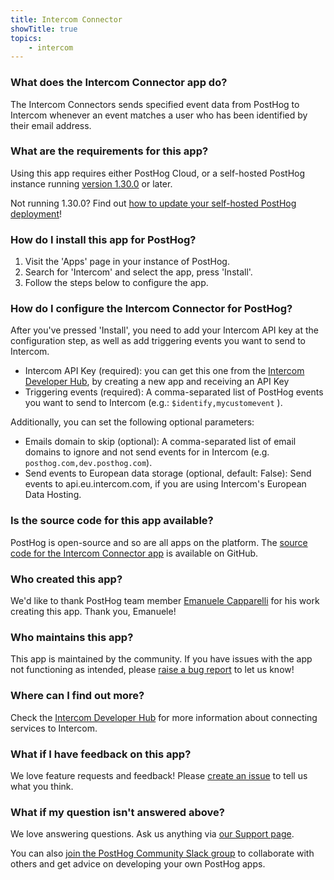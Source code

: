 ```yaml
---
title: Intercom Connector
showTitle: true
topics:
    - intercom
---
```


### What does the Intercom Connector app do?

The Intercom Connectors sends specified event data from PostHog to Intercom whenever an event matches a user who has been identified by their email address.

### What are the requirements for this app?

Using this app requires either PostHog Cloud, or a self-hosted PostHog instance running [version 1.30.0](https://posthog.com/blog/the-posthog-array-1-30-0) or later.

Not running 1.30.0? Find out [how to update your self-hosted PostHog deployment](https://posthog.com/docs/self-host/configure/upgrading-posthog)!

### How do I install this app for PostHog?

1. Visit the 'Apps' page in your instance of PostHog.
2. Search for 'Intercom' and select the app, press 'Install'.
3. Follow the steps below to configure the app.

### How do I configure the Intercom Connector for PostHog?

After you've pressed 'Install', you need to add your Intercom API key at the configuration step, as well as add triggering events you want to send to Intercom.

-   Intercom API Key (required): you can get this one from the [Intercom Developer Hub](https://developers.intercom.com/building-apps/), by creating a new app and receiving an API Key
-   Triggering events (required): A comma-separated list of PostHog events you want to send to Intercom (e.g.: `$identify,mycustomevent` ).

Additionally, you can set the following optional parameters:

-   Emails domain to skip (optional): A comma-separated list of email domains to ignore and not send events for in Intercom (e.g. `posthog.com,dev.posthog.com`).
-   Send events to European data storage (optional, default: False): Send events to api.eu.intercom.com, if you are using Intercom's European Data Hosting.

### Is the source code for this app available?

PostHog is open-source and so are all apps on the platform. The [source code for the Intercom Connector app](https://github.com/posthog/posthog-intercom-plugin) is available on GitHub.

### Who created this app?

We'd like to thank PostHog team member [Emanuele Capparelli](https://github.com/kappa90) for his work creating this app. Thank you, Emanuele!

### Who maintains this app?

This app is maintained by the community. If you have issues with the app not functioning as intended, please [raise a bug report](https://github.com/posthog/posthog-intercom-plugin) to let us know!

### Where can I find out more?

Check the [Intercom Developer Hub](https://developers.intercom.com/building-apps/) for more information about connecting services to Intercom.

### What if I have feedback on this app?

We love feature requests and feedback! Please [create an issue](https://github.com/PostHog/posthog/issues/new?assignees=&labels=enhancement%2C+feature&template=feature_request.md) to tell us what you think.

### What if my question isn't answered above?

We love answering questions. Ask us anything via [our Support page](/questions).

You can also [join the PostHog Community Slack group](/slack) to collaborate with others and get advice on developing your own PostHog apps.
